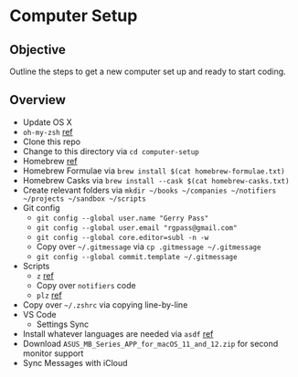 # Computer Setup

## Objective

Outline the steps to get a new computer set up and ready to start coding.

## Overview

- Update OS X
- `oh-my-zsh` [ref](https://ohmyz.sh/#install)
- Clone this repo
- Change to this directory via `cd computer-setup`
- Homebrew [ref](https://brew.sh/)
- Homebrew Formulae via `brew install $(cat homebrew-formulae.txt)`
- Homebrew Casks via `brew install --cask $(cat homebrew-casks.txt)`
- Create relevant folders via `mkdir ~/books ~/companies ~/notifiers ~/projects ~/sandbox ~/scripts`
- Git config
  - `git config --global user.name "Gerry Pass"`
  - `git config --global user.email "rgpass@gmail.com"`
  - `git config --global core.editor=subl -n -w`
  - Copy over `~/.gitmessage` via `cp .gitmessage ~/.gitmessage`
  - `git config --global commit.template ~/.gitmessage`
- Scripts
  - `z` [ref](https://github.com/rupa/z)
  - Copy over `notifiers` code
  - `plz` [ref](https://github.com/rgpass/plz)
- Copy over `~/.zshrc` via copying line-by-line
- VS Code
  - Settings Sync
- Install whatever languages are needed via `asdf` [ref](https://asdf-vm.com/)
- Download `ASUS_MB_Series_APP_for_macOS_11_and_12.zip` for second monitor support
- Sync Messages with iCloud
